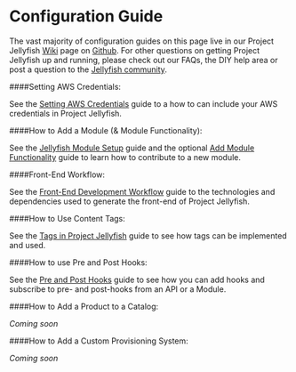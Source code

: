 Configuration Guide
===================

The vast majority of configuration guides on this page live in our Project Jellyfish [Wiki](https://github.com/projectjellyfish/api/wiki) page on [Github](https://github.com). For other questions on getting Project Jellyfish up and running, please check out our FAQs, the DIY help area or post a question to the [Jellyfish community](http://talk.projectjellyfish.org/).


####Setting AWS Credentials:

See the [Setting AWS Credentials](https://github.com/projectjellyfish/api/wiki/Setting-AWS-Credentials) guide to a how to can include your AWS credentials in Project Jellyfish.



####How to Add a Module (& Module Functionality):

See the [Jellyfish Module Setup](https://github.com/projectjellyfish/api/wiki/Jellyfish-Module-Setup) guide and the optional [Add Module Functionality](https://github.com/projectjellyfish/api/wiki/Add-Module-Functionality) guide to learn how to contribute to a new module.



####Front-End Workflow:

See the [Front-End Development Workflow](https://github.com/projectjellyfish/api/wiki/Front-End-Development-Workflow) guide to the technologies and dependencies used to generate the front-end of Project Jellyfish.


####How to Use Content Tags:

See the [Tags in Project Jellyfish](https://github.com/projectjellyfish/api/wiki/Tags-in-Project-Jellyfish) guide to see how tags can be implemented and used.



####How to use Pre and Post Hooks:

See the [Pre and Post Hooks](https://github.com/projectjellyfish/api/wiki/Pre-and-Post-Hooks) guide to see how you can add hooks and subscribe to pre- and post-hooks from an API or a Module.



####How to Add a Product to a Catalog:

_Coming soon_



####How to Add a Custom Provisioning System:

_Coming soon_
